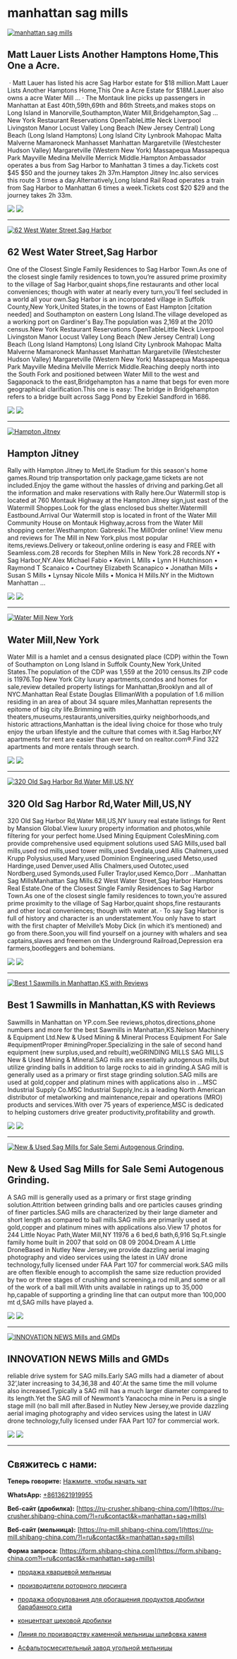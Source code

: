 # manhattan sag mills

<a href="https://swt.shibang-china.com/?l=ru&img&k=manhattan+sag+mills" target="_blank">![manhattan sag mills](http://static.shibang-china.com/all-800x300/1331.jpg)</a>

## Matt Lauer Lists Another Hamptons Home,This One a Acre.
&nbsp;&#0183;&#32;Matt Lauer has listed his acre Sag Harbor estate for $18 million.Matt Lauer Lists Another Hamptons Home,This One a Acre Estate for $18M.Lauer also owns a acre Water Mill …&nbsp;&#0183;&#32;The Montauk line picks up passengers in Manhattan at East 40th,59th,69th and 86th Streets,and makes stops on Long Island in Manorville,Southampton,Water Mill,Bridgehampton,Sag …New York Restaurant Reservations OpenTableLittle Neck Liverpool Livingston Manor Locust Valley Long Beach (New Jersey Central) Long Beach (Long Island Hamptons) Long Island City Lynbrook Mahopac Malta Malverne Mamaroneck Manhasset Manhattan Margaretville (Westchester Hudson Valley) Margaretville (Western New York) Massapequa Massapequa Park Mayville Medina Melville Merrick Middle.Hampton Ambassador operates a bus from Sag Harbor to Manhattan 3 times a day.Tickets cost $45 $50 and the journey takes 2h 37m.Hampton Jitney Inc.also services this route 3 times a day.Alternatively,Long Island Rail Road operates a train from Sag Harbor to Manhattan 6 times a week.Tickets cost $20 $29 and the journey takes 2h 33m.


<a href="https://whatsapp.shibangsoft.com/WhatsApp.php" target="_blank" title="WhatsApp">![](http://static.shibang-china.com/icon/whatsapp.png)</a> <a href="https://swt.shibang-china.com/?l=ru&icon&k=manhattan+sag+mills" target="_blank">![](http://static.shibang-china.com/icon/chat-ru.png)</a>

---

<a href="https://swt.shibang-china.com/?l=ru&img&k=manhattan+sag+mills" target="_blank">![62 West Water Street,Sag Harbor](http://static.shibang-china.com/all-800x300/967.jpg)</a>

## 62 West Water Street,Sag Harbor
One of the Closest Single Family Residences to Sag Harbor Town.As one of the closest single family residences to town,you’re assured prime proximity to the village of Sag Harbor,quaint shops,fine restaurants and other local conveniences; though with water at nearly every turn,you’ll feel secluded in a world all your own.Sag Harbor is an incorporated village in Suffolk County,New York,United States,in the towns of East Hampton [citation needed] and Southampton on eastern Long Island.The village developed as a working port on Gardiner's Bay.The population was 2,169 at the 2010 census.New York Restaurant Reservations OpenTableLittle Neck Liverpool Livingston Manor Locust Valley Long Beach (New Jersey Central) Long Beach (Long Island Hamptons) Long Island City Lynbrook Mahopac Malta Malverne Mamaroneck Manhasset Manhattan Margaretville (Westchester Hudson Valley) Margaretville (Western New York) Massapequa Massapequa Park Mayville Medina Melville Merrick Middle.Reaching deeply north into the South Fork and positioned between Water Mill to the west and Sagaponack to the east,Bridgehampton has a name that begs for even more geographical clarification.This one is easy: The bridge in Bridgehampton refers to a bridge built across Sagg Pond by Ezekiel Sandford in 1686.


<a href="https://whatsapp.shibangsoft.com/WhatsApp.php" target="_blank" title="WhatsApp">![](http://static.shibang-china.com/icon/whatsapp.png)</a> <a href="https://swt.shibang-china.com/?l=ru&icon&k=manhattan+sag+mills" target="_blank">![](http://static.shibang-china.com/icon/chat-ru.png)</a>

---

<a href="https://swt.shibang-china.com/?l=ru&img&k=manhattan+sag+mills" target="_blank">![Hampton Jitney](http://static.shibang-china.com/all-800x300/900.jpg)</a>

## Hampton Jitney
Rally with Hampton Jitney to MetLife Stadium for this season's home games.Round trip transportation only package,game tickets are not included.Enjoy the game without the hassles of driving and parking.Get all the information and make reservations with Rally here.Our Watermill stop is located at 760 Montauk Highway at the Hampton Jitney sign,just east of the Watermill Shoppes.Look for the glass enclosed bus shelter.Watermill Eastbound.Arrival Our Watermill stop is located in front of the Water Mill Community House on Montauk Highway,across from the Water Mill shopping center.Westhampton: Gabreski.The MillOrder online! View menu and reviews for The Mill in New York,plus most popular items,reviews.Delivery or takeout,online ordering is easy and FREE with Seamless.com.28 records for Stephen Mills in New York.28 records.NY • Sag Harbor,NY.Alex Michael Fabio • Kevin L Mills • Lynn H Hutchinson • Raymond T Scanaico • Courtney Elizabeth Scanapico • Jonathan Mills • Susan S Mills • Lynsay Nicole Mills • Monica H Mills.NY in the Midtown Manhattan …


<a href="https://whatsapp.shibangsoft.com/WhatsApp.php" target="_blank" title="WhatsApp">![](http://static.shibang-china.com/icon/whatsapp.png)</a> <a href="https://swt.shibang-china.com/?l=ru&icon&k=manhattan+sag+mills" target="_blank">![](http://static.shibang-china.com/icon/chat-ru.png)</a>

---

<a href="https://swt.shibang-china.com/?l=ru&img&k=manhattan+sag+mills" target="_blank">![Water Mill,New York](http://static.shibang-china.com/all-800x300/334.jpg)</a>

## Water Mill,New York
Water Mill is a hamlet and a census designated place (CDP) within the Town of Southampton on Long Island in Suffolk County,New York,United States.The population of the CDP was 1,559 at the 2010 census.Its ZIP code is 11976.Top New York City luxury apartments,condos and homes for sale,review detailed property listings for Manhattan,Brooklyn and all of NYC.Manhattan Real Estate Douglas EllimanWith a population of 1.6 million residing in an area of about 34 square miles,Manhattan represents the epitome of big city life.Brimming with theaters,museums,restaurants,universities,quirky neighborhoods,and historic attractions,Manhattan is the ideal living choice for those who truly enjoy the urban lifestyle and the culture that comes with it.Sag Harbor,NY apartments for rent are easier than ever to find on realtor.com&#174;.Find 322 apartments and more rentals through search.


<a href="https://whatsapp.shibangsoft.com/WhatsApp.php" target="_blank" title="WhatsApp">![](http://static.shibang-china.com/icon/whatsapp.png)</a> <a href="https://swt.shibang-china.com/?l=ru&icon&k=manhattan+sag+mills" target="_blank">![](http://static.shibang-china.com/icon/chat-ru.png)</a>

---

<a href="https://swt.shibang-china.com/?l=ru&img&k=manhattan+sag+mills" target="_blank">![320 Old Sag Harbor Rd,Water Mill,US,NY](http://static.shibang-china.com/all-800x300/835.jpg)</a>

## 320 Old Sag Harbor Rd,Water Mill,US,NY
320 Old Sag Harbor Rd,Water Mill,US,NY luxury real estate listings for Rent by Mansion Global.View luxury property information and photos,while filtering for your perfect home.Used Mining Equipment ColesMining.com provide comprehensive used equipment solutions used SAG Mills,used ball mills,used rod mills,used tower mills,used Svedala,used Allis Chalmers,used Krupp Polysius,used Mary,used Dominion Engineering,used Metso,used Hardinge,used Denver,used Allis Chalmers,used Outotec,used Nordberg,used Symonds,used Fuller Traylor,used Kemco,Dorr …Manhattan Sag MillsManhattan Sag Mills.62 West Water Street,Sag Harbor Hamptons Real Estate.One of the Closest Single Family Residences to Sag Harbor Town.As one of the closest single family residences to town,you’re assured prime proximity to the village of Sag Harbor,quaint shops,fine restaurants and other local conveniences; though with water at.&nbsp;&#0183;&#32;To say Sag Harbor is full of history and character is an understatement.You only have to start with the first chapter of Melville’s Moby Dick (in which it’s mentioned) and go from there.Soon,you will find yourself on a journey with whalers and sea captains,slaves and freemen on the Underground Railroad,Depression era farmers,bootleggers and bohemians.


<a href="https://whatsapp.shibangsoft.com/WhatsApp.php" target="_blank" title="WhatsApp">![](http://static.shibang-china.com/icon/whatsapp.png)</a> <a href="https://swt.shibang-china.com/?l=ru&icon&k=manhattan+sag+mills" target="_blank">![](http://static.shibang-china.com/icon/chat-ru.png)</a>

---

<a href="https://swt.shibang-china.com/?l=ru&img&k=manhattan+sag+mills" target="_blank">![Best 1 Sawmills in Manhattan,KS with Reviews](http://static.shibang-china.com/all-800x300/595.jpg)</a>

## Best 1 Sawmills in Manhattan,KS with Reviews
Sawmills in Manhattan on YP.com.See reviews,photos,directions,phone numbers and more for the best Sawmills in Manhattan,KS.Nelson Machinery &amp; Equipment Ltd.New &amp; Used Mining &amp; Mineral Process Equipment For Sale #equipmentProper #miningProper.Specializing in the sale of second hand equipment (new surplus,used,and rebuilt),weGRINDING MILLS SAG MILLS New &amp; Used Mining &amp; Mineral.SAG mills are essentially autogenous mills,but utilize grinding balls in addition to large rocks to aid in grinding.A SAG mill is generally used as a primary or first stage grinding solution.SAG mills are used at gold,copper and platinum mines with applications also in …MSC Industrial Supply Co.MSC Industrial Supply,Inc.is a leading North American distributor of metalworking and maintenance,repair and operations (MRO) products and services.With over 75 years of experience,MSC is dedicated to helping customers drive greater productivity,profitability and growth.


<a href="https://whatsapp.shibangsoft.com/WhatsApp.php" target="_blank" title="WhatsApp">![](http://static.shibang-china.com/icon/whatsapp.png)</a> <a href="https://swt.shibang-china.com/?l=ru&icon&k=manhattan+sag+mills" target="_blank">![](http://static.shibang-china.com/icon/chat-ru.png)</a>

---

<a href="https://swt.shibang-china.com/?l=ru&img&k=manhattan+sag+mills" target="_blank">![New &amp; Used Sag Mills for Sale Semi Autogenous Grinding.](http://static.shibang-china.com/all-800x300/1315.jpg)</a>

## New &amp; Used Sag Mills for Sale Semi Autogenous Grinding.
A SAG mill is generally used as a primary or first stage grinding solution.Attrition between grinding balls and ore particles causes grinding of finer particles.SAG mills are characterized by their large diameter and short length as compared to ball mills.SAG mills are primarily used at gold,copper and platinum mines with applications also.View 17 photos for 244 Little Noyac Path,Water Mill,NY 11976 a 6 bed,6 bath,6,916 Sq.Ft.single family home built in 2007 that sold on 08 09 2004.Dream A Little DroneBased in Nutley New Jersey,we provide dazzling aerial imaging photography and video services using the latest in UAV drone technology,fully licensed under FAA Part 107 for commercial work.SAG mills are often flexible enough to accomplish the same size reduction provided by two or three stages of crushing and screening,a rod mill,and some or all of the work of a ball mill.With units available in ratings up to 35,000 hp,capable of supporting a grinding line that can output more than 100,000 mt d,SAG mills have played a.


<a href="https://whatsapp.shibangsoft.com/WhatsApp.php" target="_blank" title="WhatsApp">![](http://static.shibang-china.com/icon/whatsapp.png)</a> <a href="https://swt.shibang-china.com/?l=ru&icon&k=manhattan+sag+mills" target="_blank">![](http://static.shibang-china.com/icon/chat-ru.png)</a>

---

<a href="https://swt.shibang-china.com/?l=ru&img&k=manhattan+sag+mills" target="_blank">![INNOVATION NEWS Mills and GMDs](http://static.shibang-china.com/all-800x300/466.jpg)</a>

## INNOVATION NEWS Mills and GMDs
reliable drive system for SAG mills.Early SAG mills had a diameter of about 32’,later increasing to 34,36,38 and 40’.At the same time the mill volume also increased.Typically a SAG mill has a much larger diameter compared to its length.Yet the SAG mill of Newmont’s Yanacocha mine in Peru is a single stage mill (no ball mill after.Based in Nutley New Jersey,we provide dazzling aerial imaging photography and video services using the latest in UAV drone technology,fully licensed under FAA Part 107 for commercial work.

<a href="https://whatsapp.shibangsoft.com/WhatsApp.php" target="_blank" title="WhatsApp">![](http://static.shibang-china.com/icon/whatsapp.png)</a> <a href="https://swt.shibang-china.com/?l=ru&icon&k=manhattan+sag+mills" target="_blank">![](http://static.shibang-china.com/icon/chat-ru.png)</a>

---
## Свяжитесь с нами:

**Теперь говорите:** [Нажмите, чтобы начать чат](https://swt.shibang-china.com?l=ru&contact&k=manhattan+sag+mills)

**WhatsApp:**  [+8613621919955](https://whatsapp.shibangsoft.com/WhatsApp.php)

**Веб-сайт (дробилка):** [https://ru-crusher.shibang-china.com/](https://ru-crusher.shibang-china.com/?l=ru&contact&k=manhattan+sag+mills)

**Веб-сайт (мельница):** [https://ru-mill.shibang-china.com/](https://ru-mill.shibang-china.com/?l=ru&contact&k=manhattan+sag+mills)

**Форма запроса:** [https://form.shibang-china.com](https://form.shibang-china.com?l=ru&contact&k=manhattan+sag+mills)

* [продажа кварцевой мельницы](../132/%D0%BF%D1%80%D0%BE%D0%B4%D0%B0%D0%B6%D0%B0%20%D0%BA%D0%B2%D0%B0%D1%80%D1%86%D0%B5%D0%B2%D0%BE%D0%B9%20%D0%BC%D0%B5%D0%BB%D1%8C%D0%BD%D0%B8%D1%86%D1%8B.md)

* [производители роторного пирсинга](../134/%D0%BF%D1%80%D0%BE%D0%B8%D0%B7%D0%B2%D0%BE%D0%B4%D0%B8%D1%82%D0%B5%D0%BB%D0%B8%20%D1%80%D0%BE%D1%82%D0%BE%D1%80%D0%BD%D0%BE%D0%B3%D0%BE%20%D0%BF%D0%B8%D1%80%D1%81%D0%B8%D0%BD%D0%B3%D0%B0.md)

* [продажа оборудования для обогащения продуктов дробилки барабанного сита](../135/%D0%BF%D1%80%D0%BE%D0%B4%D0%B0%D0%B6%D0%B0%20%D0%BE%D0%B1%D0%BE%D1%80%D1%83%D0%B4%D0%BE%D0%B2%D0%B0%D0%BD%D0%B8%D1%8F%20%D0%B4%D0%BB%D1%8F%20%D0%BE%D0%B1%D0%BE%D0%B3%D0%B0%D1%89%D0%B5%D0%BD%D0%B8%D1%8F%20%D0%BF%D1%80%D0%BE%D0%B4%D1%83%D0%BA%D1%82%D0%BE%D0%B2%20%D0%B4%D1%80%D0%BE%D0%B1%D0%B8%D0%BB%D0%BA%D0%B8%20%D0%B1%D0%B0%D1%80%D0%B0%D0%B1%D0%B0%D0%BD%D0%BD%D0%BE%D0%B3%D0%BE%20%D1%81%D0%B8%D1%82%D0%B0.md)

* [концентрат щековой дробилки](../134/%D0%BA%D0%BE%D0%BD%D1%86%D0%B5%D0%BD%D1%82%D1%80%D0%B0%D1%82%20%D1%89%D0%B5%D0%BA%D0%BE%D0%B2%D0%BE%D0%B9%20%D0%B4%D1%80%D0%BE%D0%B1%D0%B8%D0%BB%D0%BA%D0%B8.md)

* [Линия по производству каменной мельницы шлифовка камня](../131/%D0%9B%D0%B8%D0%BD%D0%B8%D1%8F%20%D0%BF%D0%BE%20%D0%BF%D1%80%D0%BE%D0%B8%D0%B7%D0%B2%D0%BE%D0%B4%D1%81%D1%82%D0%B2%D1%83%20%D0%BA%D0%B0%D0%BC%D0%B5%D0%BD%D0%BD%D0%BE%D0%B9%20%D0%BC%D0%B5%D0%BB%D1%8C%D0%BD%D0%B8%D1%86%D1%8B%20%D1%88%D0%BB%D0%B8%D1%84%D0%BE%D0%B2%D0%BA%D0%B0%20%D0%BA%D0%B0%D0%BC%D0%BD%D1%8F.md)

* [Асфальтосмесительный завод угольной мельницы](../131/%D0%90%D1%81%D1%84%D0%B0%D0%BB%D1%8C%D1%82%D0%BE%D1%81%D0%BC%D0%B5%D1%81%D0%B8%D1%82%D0%B5%D0%BB%D1%8C%D0%BD%D1%8B%D0%B9%20%D0%B7%D0%B0%D0%B2%D0%BE%D0%B4%20%D1%83%D0%B3%D0%BE%D0%BB%D1%8C%D0%BD%D0%BE%D0%B9%20%D0%BC%D0%B5%D0%BB%D1%8C%D0%BD%D0%B8%D1%86%D1%8B.md)